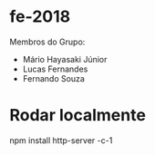 # fe-2018
Membros do Grupo:
* Mário Hayasaki Júnior
* Lucas Fernandes
* Fernando Souza


# Rodar localmente
npm install
http-server -c-1

